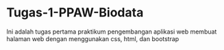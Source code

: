 # Tugas-1-PPAW-Biodata
Ini adalah tugas pertama praktikum pengembangan aplikasi web membuat halaman web dengan menggunakan css, html, dan bootstrap

